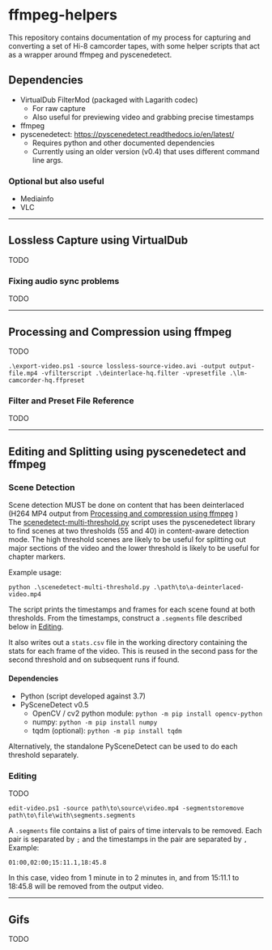 # ffmpeg-helpers

This repository contains documentation of my process for capturing and converting a set of Hi-8 camcorder tapes, with some helper scripts that act as a wrapper around ffmpeg and pyscenedetect.

## Dependencies

* VirtualDub FilterMod (packaged with Lagarith codec)
    * For raw capture
    * Also useful for previewing video and grabbing precise timestamps
* ffmpeg
* pyscenedetect: https://pyscenedetect.readthedocs.io/en/latest/
    * Requires python and other documented dependencies
    * Currently using an older version (v0.4) that uses different command line args.

    

### Optional but also useful

* Mediainfo
* VLC
---
## Lossless Capture using VirtualDub
TODO
### Fixing audio sync problems
TODO

---
## Processing and Compression using ffmpeg
TODO

```
.\export-video.ps1 -source lossless-source-video.avi -output output-file.mp4 -vfilterscript .\deinterlace-hq.filter -vpresetfile .\lm-camcorder-hq.ffpreset
```

### Filter and Preset File Reference
TODO

---
## Editing and Splitting using pyscenedetect and ffmpeg
### Scene Detection
Scene detection MUST be done on content that has been deinterlaced (H264 MP4 output from [Processing and compression using ffmpeg](#processing-and-compression-using-ffmpeg) )  
The [scenedetect-multi-threshold.py](scenedetect-multi-threshold.py) script uses the pyscenedetect library to find scenes at two thresholds (55 and 40) in content-aware detection mode. The high threshold scenes are likely to be useful for splitting out major sections of the video and the lower threshold is likely to be useful for chapter markers.

Example usage:
```
python .\scenedetect-multi-threshold.py .\path\to\a-deinterlaced-video.mp4
```
The script prints the timestamps and frames for each scene found at both thresholds. From the timestamps, construct a `.segments` file described below in [Editing](#editing).

<!---
TODO: In the working directory, if ffmpeg is available, the script will split the video for each set of scenes and put the split videos in the working directory. These will be low-quality, compressed videos intended to assist with previewing the found scenes.
--->

It also writes out a `stats.csv` file in the working directory containing the stats for each frame of the video. This is reused in the second pass for the second threshold and on subsequent runs if found.
#### Dependencies
* Python (script developed against 3.7)
* PySceneDetect v0.5
    * OpenCV / cv2 python module: `python -m pip install opencv-python`
    * numpy: `python -m pip install numpy`
    * tqdm (optional): `python -m pip install tqdm`
<!---
    * ffmpeg in path (optional, if split video previews are desired)
--->

Alternatively, the standalone PySceneDetect can be used to do each threshold separately.
<!-- TODO: Add example --->

### Editing
TODO
```
edit-video.ps1 -source path\to\source\video.mp4 -segmentstoremove path\to\file\with\segments.segments
```
A `.segments` file contains a list of pairs of time intervals to be removed. Each pair is separated by `;` and the timestamps in the pair are separated by `,`  
Example:
```
01:00,02:00;15:11.1,18:45.8
```
In this case, video from 1 minute in to 2 minutes in, and from 15:11.1 to 18:45.8 will be removed from the output video.

<!-- TODO: investigate why the output here is variable frame rate and deinterlaced video is fixed frame rate? --->

---
## Gifs
TODO